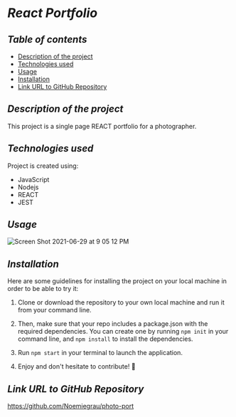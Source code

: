 # **_React Portfolio_**

## **_Table of contents_**
* [Description of the project](#description-of-the-project)
* [Technologies used](#technologies-used)
* [Usage](#Usage)
* [Installation](#installation)
* [Link URL to GitHub Repository](#link-URL-to-GitHub-repository)

## **_Description of the project_**

This project is a single page REACT portfolio for a photographer.

## **_Technologies used_**
Project is created using:
* JavaScript
* Nodejs
* REACT
* JEST

## **_Usage_**
![Screen Shot 2021-06-29 at 9 05 12 PM](https://user-images.githubusercontent.com/78329298/123900328-bb06dc00-d91d-11eb-91b2-02ff1ce5353b.png)

## **_Installation_**
Here are some guidelines for installing the project on your local machine in order to be able to try it: 

1. Clone or download the repository to your own local machine and run it from your command line.

2. Then, make sure that your repo includes a package.json with the required dependencies. You can create one by running ```npm init``` in your command line, and ```npm install``` to install the dependencies.

3. Run ```npm start``` in your terminal to launch the application.

4. Enjoy and don't hesitate to contribute! 🙂

## **_Link URL to GitHub Repository_**
https://github.com/Noemiegrau/photo-port
